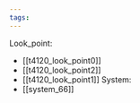 ```yaml
---
tags:
---
```

Look_point:
- [[t4120_look_point0]]
- [[t4120_look_point2]]
- [[t4120_look_point1]]
System:
- [[system_66]]
